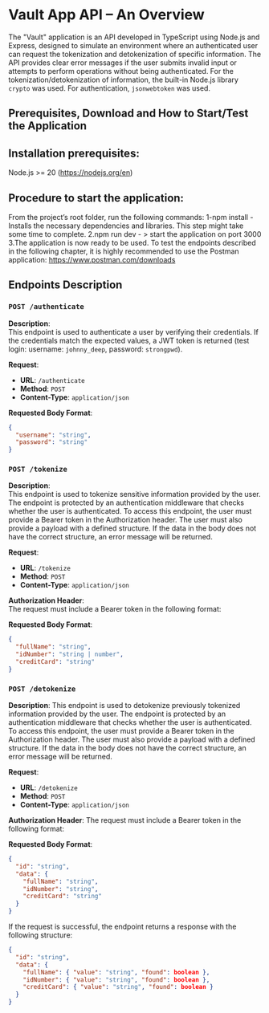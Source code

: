 # Vault App API – An Overview

The "Vault" application is an API developed in TypeScript using Node.js and Express, designed to simulate an environment where an authenticated user can request the tokenization and detokenization of specific information. The API provides clear error messages if the user submits invalid input or attempts to perform operations without being authenticated. For the tokenization/detokenization of information, the built-in Node.js library `crypto` was used. For authentication, `jsonwebtoken` was used.

## Prerequisites, Download and How to Start/Test the Application

## Installation prerequisites:

Node.js >= 20 (https://nodejs.org/en)

## Procedure to start the application:

From the project’s root folder, run the following commands:
1-npm install - Installs the necessary dependencies and libraries. This step might take some time to complete.
2.npm run dev - > start the application on port 3000
3.The application is now ready to be used. To test the endpoints described in the following chapter, it is highly recommended to use the Postman application: https://www.postman.com/downloads

## Endpoints Description

### `POST /authenticate`

**Description**:  
This endpoint is used to authenticate a user by verifying their credentials. If the credentials match the expected values, a JWT token is returned (test login: username: `johnny_deep`, password: `strongpwd`).

**Request**:

- **URL**: `/authenticate`
- **Method**: `POST`
- **Content-Type**: `application/json`

**Requested Body Format**:

```json
{
  "username": "string",
  "password": "string"
}
```

### `POST /tokenize`

**Description**:  
This endpoint is used to tokenize sensitive information provided by the user. The endpoint is protected by an authentication middleware that checks whether the user is authenticated. To access this endpoint, the user must provide a Bearer token in the Authorization header. The user must also provide a payload with a defined structure. If the data in the body does not have the correct structure, an error message will be returned.

**Request**:

- **URL**: `/tokenize`
- **Method**: `POST`
- **Content-Type**: `application/json`

**Authorization Header**:  
The request must include a Bearer token in the following format:

**Requested Body Format**:

```json
{
  "fullName": "string",
  "idNumber": "string | number",
  "creditCard": "string"
}
```

### `POST /detokenize`

**Description**:
This endpoint is used to detokenize previously tokenized information provided by the user. The endpoint is protected by an authentication middleware that checks whether the user is authenticated. To access this endpoint, the user must provide a Bearer token in the Authorization header. The user must also provide a payload with a defined structure. If the data in the body does not have the correct structure, an error message will be returned.

**Request**:

- **URL**: `/detokenize`
- **Method**: `POST`
- **Content-Type**: `application/json`

**Authorization Header**:
The request must include a Bearer token in the following format:

**Requested Body Format**:

```json
{
  "id": "string",
  "data": {
    "fullName": "string",
    "idNumber": "string",
    "creditCard": "string"
  }
}
```

If the request is successful, the endpoint returns a response with the following structure:

```json
{
  "id": "string",
  "data": {
    "fullName": { "value": "string", "found": boolean },
    "idNumber": { "value": "string", "found": boolean },
    "creditCard": { "value": "string", "found": boolean }
  }
}
```
